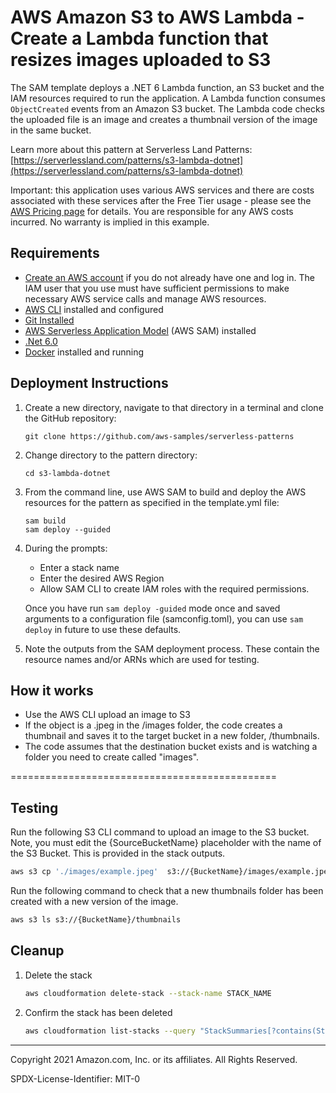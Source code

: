 # AWS Amazon S3 to AWS Lambda - Create a Lambda function that resizes images uploaded to S3

The SAM template deploys a .NET 6 Lambda function, an S3 bucket and the IAM resources required to run the application. A Lambda function consumes <code>ObjectCreated</code> events from an Amazon S3 bucket. The Lambda code checks the uploaded file is an image and creates a thumbnail version of the image in the same bucket.

Learn more about this pattern at Serverless Land Patterns: [https://serverlessland.com/patterns/s3-lambda-dotnet](https://serverlessland.com/patterns/s3-lambda-dotnet)

Important: this application uses various AWS services and there are costs associated with these services after the Free Tier usage - please see the [AWS Pricing page](https://aws.amazon.com/pricing/) for details. You are responsible for any AWS costs incurred. No warranty is implied in this example.

## Requirements

* [Create an AWS account](https://portal.aws.amazon.com/gp/aws/developer/registration/index.html) if you do not already have one and log in. The IAM user that you use must have sufficient permissions to make necessary AWS service calls and manage AWS resources.
* [AWS CLI](https://docs.aws.amazon.com/cli/latest/userguide/install-cliv2.html) installed and configured
* [Git Installed](https://git-scm.com/book/en/v2/Getting-Started-Installing-Git)
* [AWS Serverless Application Model](https://docs.aws.amazon.com/serverless-application-model/latest/developerguide/serverless-sam-cli-install.html) (AWS SAM) installed
* [.Net 6.0](https://dotnet.microsoft.com/en-us/download/dotnet/6.0)
* [Docker](https://docs.docker.com/get-docker/) installed and running

## Deployment Instructions

1. Create a new directory, navigate to that directory in a terminal and clone the GitHub repository:
    ``` 
    git clone https://github.com/aws-samples/serverless-patterns
    ```
1. Change directory to the pattern directory:
    ```
    cd s3-lambda-dotnet
    ```
1. From the command line, use AWS SAM to build and deploy the AWS resources for the pattern as specified in the template.yml file:
    ```
    sam build
    sam deploy --guided
    ```
1. During the prompts:
    * Enter a stack name
    * Enter the desired AWS Region
    * Allow SAM CLI to create IAM roles with the required permissions.

    Once you have run `sam deploy -guided` mode once and saved arguments to a configuration file (samconfig.toml), you can use `sam deploy` in future to use these defaults.

1. Note the outputs from the SAM deployment process. These contain the resource names and/or ARNs which are used for testing.

## How it works

* Use the AWS CLI upload an image to S3
* If the object is a .jpeg in the /images folder, the code creates a thumbnail and saves it to the target bucket in a new folder, /thumbnails. 
* The code assumes that the destination bucket exists and is watching a folder you need to create called "images".

==============================================

## Testing

Run the following S3 CLI  command to upload an image to the S3 bucket. Note, you must edit the {SourceBucketName} placeholder with the name of the S3 Bucket. This is provided in the stack outputs.

```bash
aws s3 cp './images/example.jpeg'  s3://{BucketName}/images/example.jpeg
```

Run the following command to check that a new thumbnails folder has been created with a new version of the image.

```bash
aws s3 ls s3://{BucketName}/thumbnails
```

## Cleanup
 
1. Delete the stack
    ```bash
    aws cloudformation delete-stack --stack-name STACK_NAME
    ```
1. Confirm the stack has been deleted
    ```bash
    aws cloudformation list-stacks --query "StackSummaries[?contains(StackName,'STACK_NAME')].StackStatus"
    ```
----
Copyright 2021 Amazon.com, Inc. or its affiliates. All Rights Reserved.

SPDX-License-Identifier: MIT-0